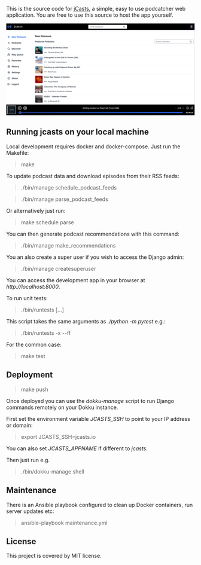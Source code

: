 This is the source code for [jCasts](https://jcasts.io), a simple, easy to use podcatcher web application. You are free to use this source to host the app yourself.

![desktop](/screenshots/desktop.png?raw=True)

## Running jcasts on your local machine

Local development requires docker and docker-compose. Just run the Makefile:

> make

To update podcast data and download episodes from their RSS feeds:

> ./bin/manage schedule_podcast_feeds

> ./bin/manage parse_podcast_feeds

Or alternatively just run:

> make schedule parse

You can then generate podcast recommendations with this command:

> ./bin/manage make_recommendations

You an also create a super user if you wish to access the Django admin:

> ./bin/manage createsuperuser

You can access the development app in your browser at _http://localhost:8000_.

To run unit tests:

> ./bin/runtests [...]

This script takes the same arguments as _./python -m pytest_ e.g.:

> ./bin/runtests -x --ff

For the common case:

> make test

## Deployment

> make push

Once deployed you can use the *dokku-manage* script to run Django commands remotely on your Dokku instance.

First set the environment variable *JCASTS_SSH* to point to your IP address or domain:

> export JCASTS_SSH=jcasts.io

You can also set *JCASTS_APPNAME* if different to *jcasts*.

Then just run e.g.

> ./bin/dokku-manage shell

## Maintenance

There is an Ansible playbook configured to clean up Docker containers, run server updates etc:

> ansible-playbook maintenance.yml

## License

This project is covered by MIT license.
